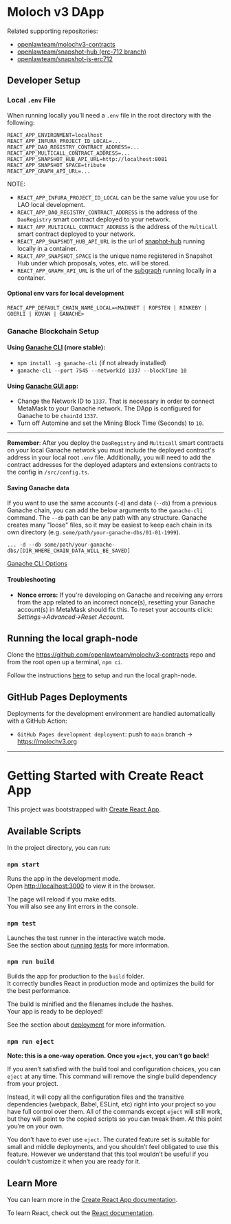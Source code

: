 # Moloch v3 DApp

Related supporting repositories:

- [openlawteam/molochv3-contracts](https://github.com/openlawteam/molochv3-contracts)
- [openlawteam/snapshot-hub (erc-712 branch)](https://github.com/openlawteam/snapshot-hub/tree/erc-712)
- [openlawteam/snapshot-js-erc712](https://github.com/openlawteam/snapshot-js-erc712)

## Developer Setup

### Local `.env` File

When running locally you'll need a `.env` file in the root directory with the following:

```
REACT_APP_ENVIRONMENT=localhost
REACT_APP_INFURA_PROJECT_ID_LOCAL=...
REACT_APP_DAO_REGISTRY_CONTRACT_ADDRESS=...
REACT_APP_MULTICALL_CONTRACT_ADDRESS=...
REACT_APP_SNAPSHOT_HUB_API_URL=http://localhost:8081
REACT_APP_SNAPSHOT_SPACE=tribute
REACT_APP_GRAPH_API_URL=...
```

NOTE:

- `REACT_APP_INFURA_PROJECT_ID_LOCAL` can be the same value you use for LAO local development.
- `REACT_APP_DAO_REGISTRY_CONTRACT_ADDRESS` is the address of the `DaoRegistry` smart contract deployed to your network.
- `REACT_APP_MULTICALL_CONTRACT_ADDRESS` is the address of the `Multicall` smart contract deployed to your network.
- `REACT_APP_SNAPSHOT_HUB_API_URL` is the url of [snaphot-hub](https://github.com/openlawteam/snapshot-hub/tree/erc-712) running locally in a container.
- `REACT_APP_SNAPSHOT_SPACE` is the unique name registered in Snapshot Hub under which proposals, votes, etc. will be stored.
- `REACT_APP_GRAPH_API_URL` is the url of the [subgraph](#running-the-local-graph-node) running locally in a container.

#### Optional env vars for local development

`REACT_APP_DEFAULT_CHAIN_NAME_LOCAL=<MAINNET | ROPSTEN | RINKEBY | GOERLI | KOVAN | GANACHE>`

### Ganache Blockchain Setup

#### Using [Ganache CLI](https://github.com/trufflesuite/ganache-cli) (more stable):

- `npm install -g ganache-cli` (if not already installed)
- `ganache-cli --port 7545 --networkId 1337 --blockTime 10`

#### Using [Ganache GUI app](https://www.trufflesuite.com/ganache):

- Change the Network ID to `1337`. That is necessary in order to connect MetaMask to your Ganache network. The DApp is configured for Ganache to be `chainId` `1337`.
- Turn off Automine and set the Mining Block Time (Seconds) to `10`.

---

**Remember**: After you deploy the `DaoRegistry` and `Multicall` smart contracts on your local Ganache network you must include the deployed contract's address in your local root `.env` file. Additionally, you will need to add the contract addresses for the deployed adapters and extensions contracts to the config in `/src/config.ts`.

#### Saving Ganache data

If you want to use the same accounts (`-d`) and data (`--db`) from a previous Ganache chain, you can add the below arguments to the `ganache-cli` command. The `--db` path can be any path with any structure. Ganache creates many "loose" files, so it may be easiest to keep each chain in its own directory (e.g. `some/path/your-ganache-dbs/01-01-1999`).

`... -d --db some/path/your-ganache-dbs/[DIR_WHERE_CHAIN_DATA_WILL_BE_SAVED]`

[Ganache CLI Options](https://github.com/trufflesuite/ganache-cli#options)

#### Troubleshooting

- **Nonce errors:** If you're developing on Ganache and receiving any errors from the app related to an incorrect nonce(s), resetting your Ganache account(s) in MetaMask should fix this. To reset your accounts click: _Settings->Advanced->Reset Account_.

## Running the local graph-node

Clone the https://github.com/openlawteam/molochv3-contracts repo and from the root open up a terminal, `npm ci`.

Follow the instructions [here](https://github.com/openlawteam/molochv3-contracts/tree/master/docker) to setup and run the local graph-node.

## GitHub Pages Deployments

Deployments for the development environment are handled automatically with a GitHub Action:

- `GitHub Pages development deployment`: push to `main` branch -> https://molochv3.org

---

# Getting Started with Create React App

This project was bootstrapped with [Create React App](https://github.com/facebook/create-react-app).

## Available Scripts

In the project directory, you can run:

### `npm start`

Runs the app in the development mode.\
Open [http://localhost:3000](http://localhost:3000) to view it in the browser.

The page will reload if you make edits.\
You will also see any lint errors in the console.

### `npm test`

Launches the test runner in the interactive watch mode.\
See the section about [running tests](https://facebook.github.io/create-react-app/docs/running-tests) for more information.

### `npm run build`

Builds the app for production to the `build` folder.\
It correctly bundles React in production mode and optimizes the build for the best performance.

The build is minified and the filenames include the hashes.\
Your app is ready to be deployed!

See the section about [deployment](https://facebook.github.io/create-react-app/docs/deployment) for more information.

### `npm run eject`

**Note: this is a one-way operation. Once you `eject`, you can’t go back!**

If you aren’t satisfied with the build tool and configuration choices, you can `eject` at any time. This command will remove the single build dependency from your project.

Instead, it will copy all the configuration files and the transitive dependencies (webpack, Babel, ESLint, etc) right into your project so you have full control over them. All of the commands except `eject` will still work, but they will point to the copied scripts so you can tweak them. At this point you’re on your own.

You don’t have to ever use `eject`. The curated feature set is suitable for small and middle deployments, and you shouldn’t feel obligated to use this feature. However we understand that this tool wouldn’t be useful if you couldn’t customize it when you are ready for it.

## Learn More

You can learn more in the [Create React App documentation](https://facebook.github.io/create-react-app/docs/getting-started).

To learn React, check out the [React documentation](https://reactjs.org/).
